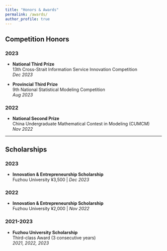 ```yaml
---
title: "Honors & Awards"
permalink: /awards/
author_profile: true
---
```


## Competition Honors

### 2023
- **National Third Prize**  
13th Cross-Strait Information Service Innovation Competition  
*Dec 2023*  

- **Provincial Third Prize**  
9th National Statistical Modeling Competition  
*Aug 2023*

### 2022 
- **National Second Prize**  
China Undergraduate Mathematical Contest in Modeling (CUMCM)  
*Nov 2022*

---

## Scholarships

### 2023
- **Innovation & Entrepreneurship Scholarship**  
Fuzhou University
¥3,500 | *Dec 2023*

### 2022
- **Innovation & Entrepreneurship Scholarship**  
Fuzhou University
¥2,000 | *Nov 2022*

### 2021-2023
- **Fuzhou University Scholarship**  
Third-class Award (3 consecutive years)  
*2021, 2022, 2023* 